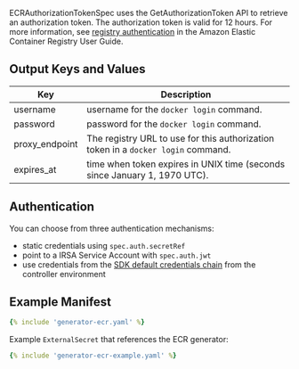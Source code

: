 ECRAuthorizationTokenSpec uses the GetAuthorizationToken API to retrieve an authorization token.
The authorization token is valid for 12 hours. For more information, see [registry authentication](https://docs.aws.amazon.com/AmazonECR/latest/userguide/Registries.html#registry_auth) in the Amazon Elastic Container Registry User Guide.


## Output Keys and Values

| Key            | Description                                                                       |
| -------------- | --------------------------------------------------------------------------------- |
| username       | username for the `docker login` command.                                          |
| password       | password for the `docker login` command.                                          |
| proxy_endpoint | The registry URL to use for this authorization token in a `docker login` command. |
| expires_at     | time when token expires in UNIX time (seconds since January 1, 1970 UTC).         |

## Authentication

You can choose from three authentication mechanisms:

* static credentials using `spec.auth.secretRef`
* point to a IRSA Service Account with `spec.auth.jwt`
* use credentials from the [SDK default credentials chain](https://docs.aws.amazon.com/sdk-for-java/v1/developer-guide/credentials.html#credentials-default) from the controller environment

## Example Manifest

```yaml
{% include 'generator-ecr.yaml' %}
```

Example `ExternalSecret` that references the ECR generator:
```yaml
{% include 'generator-ecr-example.yaml' %}
```